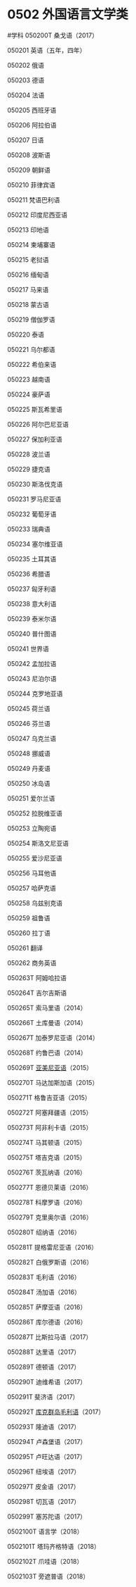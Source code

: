 # 0502 外国语言文学类
#学科
050200T 桑戈语（2017）

050201 英语（五年，四年）

050202 俄语

050203 德语

050204 法语

050205 西班牙语

050206 阿拉伯语

050207 日语

050208 波斯语

050209 朝鲜语

050210 菲律宾语

050211 梵语巴利语

050212 印度尼西亚语

050213 印地语

050214 柬埔寨语

050215 老挝语

050216 缅甸语

050217 马来语

050218 蒙古语

050219 僧伽罗语

050220 泰语

050221 乌尔都语

050222 希伯来语

050223 越南语

050224 豪萨语

050225 斯瓦希里语

050226 阿尔巴尼亚语

050227 保加利亚语

050228 波兰语

050229 捷克语

050230 斯洛伐克语

050231 罗马尼亚语

050232 葡萄牙语

050233 瑞典语

050234 塞尔维亚语

050235 土耳其语

050236 希腊语

050237 匈牙利语

050238 意大利语

050239 泰米尔语

050240 普什图语

050241 世界语

050242 孟加拉语

050243 尼泊尔语

050244 克罗地亚语

050245 荷兰语

050246 芬兰语

050247 乌克兰语

050248 挪威语

050249 丹麦语

050250 冰岛语

050251 爱尔兰语

050252 拉脱维亚语

050253 立陶宛语

050254 斯洛文尼亚语

050255 爱沙尼亚语

050256 马耳他语

050257 哈萨克语

050258 乌兹别克语

050259 祖鲁语

050260 拉丁语

050261 翻译

050262 商务英语

050263T 阿姆哈拉语

050264T 吉尔吉斯语

050265T 索马里语（2014）

050266T 土库曼语（2014）

050267T 加泰罗尼亚语（2014）

050268T 约鲁巴语（2014）

050269T [亚美尼亚语](https://baike.baidu.com/item/%E4%BA%9A%E7%BE%8E%E5%B0%BC%E4%BA%9A%E8%AF%AD/1192594)（2015）

050270T 马达加斯加语（2015）

050271T 格鲁吉亚语（2015）

050272T 阿塞拜疆语（2015）

050273T 阿非利卡语（2015）

050274T 马其顿语（2015）

050275T 塔吉克语（2015）

050276T 茨瓦纳语（2016）

050277T 恩德贝莱语（2016）

050278T 科摩罗语（2016）

050279T 克里奥尔语（2016）

050280T 绍纳语（2016）

050281T 提格雷尼亚语（2016）

050282T 白俄罗斯语（2016）

050283T 毛利语（2016）

050284T 汤加语（2016）

050285T 萨摩亚语（2016）

050286T 库尔德语（2016）

050287T 比斯拉马语（2017）

050288T 达里语（2017）

050289T 德顿语（2017）

050290T 迪维希语（2017）

050291T 斐济语（2017）

050292T [库克群岛毛利语](https://baike.baidu.com/item/%E5%BA%93%E5%85%8B%E7%BE%A4%E5%B2%9B%E6%AF%9B%E5%88%A9%E8%AF%AD/24602000)（2017）

050293T 隆迪语（2017）

050294T 卢森堡语（2017）

050295T 卢旺达语（2017）

050296T 纽埃语（2017）

050297T 皮金语（2017）

050298T 切瓦语（2017）

050299T 塞苏陀语（2017）

0502100T 语言学（2018）

0502101T 塔玛齐格特语（2018）

0502102T 爪哇语（2018）

0502103T 旁遮普语（2018）